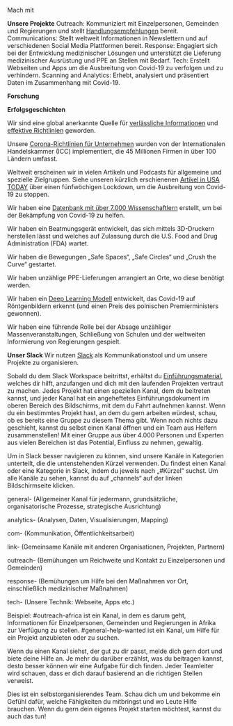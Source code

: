 Mach mit

**Unsere Projekte**
Outreach: Kommuniziert mit Einzelpersonen, Gemeinden und Regierungen und stellt [Handlungsempfehlungen](https://www.endcoronavirus.org/german-guides) bereit.
Communications: Stellt weltweit Informationen in Newslettern und auf verschiedenen Social Media Plattformen bereit.
Response: Engagiert sich bei der Entwicklung medizinischer Lösungen und unterstützt die Lieferung medizinischer Ausrüstung und PPE an Stellen mit Bedarf.
Tech: Erstellt Webseiten und Apps um die Ausbreitung von Covid-19 zu verfolgen und zu verhindern.
Scanning and Analytics: Erhebt, analysiert und präsentiert Daten im Zusammenhang mit Covid-19.

**Forschung**

**Erfolgsgeschichten**

Wir sind eine global anerkannte Quelle für [verlässliche Informationen](https://www.endcoronavirus.org/daily-update-ger) und [effektive Richtlinien](https://www.endcoronavirus.org/german-guides) geworden.

Unsere [Corona-Richtlinien für Unternehmen](https://iccwbo.org/publication/coronavirus-guidelines-for-business/) wurden von der Internationalen Handelskammer (ICC) implementiert, die 45 Millionen Firmen in über 100 Ländern umfasst.

Weltweit erscheinen wir in vielen Artikeln und Podcasts für allgemeine und spezielle Zielgruppen. Siehe unseren kürzlich erschienenen [Artikel in USA TODAY](https://www.usatoday.com/story/opinion/2020/03/21/coronavirus-america-needs-five-week-national-lockdown-column/2890376001/) über einen fünfwöchigen Lockdown, um die Ausbreitung von Covid-19 zu stoppen.

Wir haben eine [Datenbank mit über 7.000 Wissenschaftlern](https://abcnews.go.com/US/wireStory/calling-scientists-experts-volunteer-virus-fight-69874945) erstellt, um bei der Bekämpfung von Covid-19 zu helfen.

Wir haben ein Beatmungsgerät entwickelt, das sich mittels 3D-Druckern herstellen lässt und welches auf Zulassung durch die U.S. Food and Drug Administration (FDA) wartet.

Wir haben die Bewegungen „Safe Spaces“, „Safe Circles“ und „Crush the Curve“ gestartet.

Wir haben unzählige PPE-Lieferungen arrangiert an Orte, wo diese benötigt werden.

Wir haben ein [Deep Learning Modell](http://techmed.agh.edu.pl/aimedhub) entwickelt, das Covid-19 auf Röntgenbildern erkennt (und einen Preis des polnischen Premierministers gewonnen).

Wir haben eine führende Rolle bei der Absage unzähliger Massenveranstaltungen, Schließung von Schulen und der weltweiten Informierung von Regierungen gespielt.

**Unser Slack**
Wir nutzen [Slack](https://www.youtube.com/channel/UCY3YECgeBcLCzIrFLP4gblw) als Kommunikationstool und um unsere Projekte zu organisieren.

Sobald du dem Slack Workspace beitrittst, erhältst du [Einführungsmaterial](https://docs.google.com/document/d/1r50SWXOAE11xJJ0LoRM-l_cMF9TvShYJTm1cG5W-OpI/edit), welches dir hilft, anzufangen und dich mit den laufenden Projekten vertraut zu machen. Jedes Projekt hat einen speziellen Kanal, dem du beitreten kannst, und jeder Kanal hat ein angeheftetes Einführungsdokument im oberen Bereich des Bildschirms, mit dem du Fahrt aufnehmen kannst. Wenn du ein bestimmtes Projekt hast, an dem du gern arbeiten würdest, schau, ob es bereits eine Gruppe zu diesem Thema gibt. Wenn noch nichts dazu geschieht, kannst du selbst einen Kanal öffnen und ein Team aus Helfern zusammenstellen! Mit einer Gruppe aus über 4.000 Personen und Experten aus vielen Bereichen ist das Potential, Einfluss zu nehmen, gewaltig.

Um in Slack besser navigieren zu können, sind unsere Kanäle in Kategorien unterteilt, die die untenstehenden Kürzel verwenden. Du findest einen Kanal oder eine Kategorie in Slack, indem du jeweils nach „#Kürzel“ suchst. Um alle Kanäle zu sehen, kannst du auf „channels“ auf der linken Bildschirmseite klicken.

general- (Allgemeiner Kanal für jedermann, grundsätzliche, organisatorische Prozesse, strategische Ausrichtung)

analytics- (Analysen, Daten, Visualisierungen, Mapping)

com- (Kommunikation, Öffentlichkeitsarbeit)

link- (Gemeinsame Kanäle mit anderen Organisationen, Projekten, Partnern)

outreach- (Bemühungen um Reichweite und Kontakt zu Einzelpersonen und Gemeinden)

response- (Bemühungen um Hilfe bei den Maßnahmen vor Ort, einschließlich medizinischer Maßnahmen)

tech- (Unsere Technik: Webseite, Apps etc.)

Beispiel: #outreach-africa ist ein Kanal, in dem es darum geht, Informationen für Einzelpersonen, Gemeinden und Regierungen in Afrika zur Verfügung zu stellen. #general-help-wanted ist ein Kanal, um Hilfe für ein Projekt anzubieten oder zu suchen.

Wenn du einen Kanal siehst, der gut zu dir passt, melde dich gern dort und biete deine Hilfe an. Je mehr du darüber erzählst, was du beitragen kannst, desto besser können wir eine Aufgabe für dich finden. Jeder Teamleiter wird schauen, dass er dich darauf basierend an die richtigen Stellen verweist.

Dies ist ein selbstorganisierendes Team. Schau dich um und bekomme ein Gefühl dafür, welche Fähigkeiten du mitbringst und wo Leute Hilfe brauchen. Wenn du gern dein eigenes Projekt starten möchtest, kannst du auch das tun!
